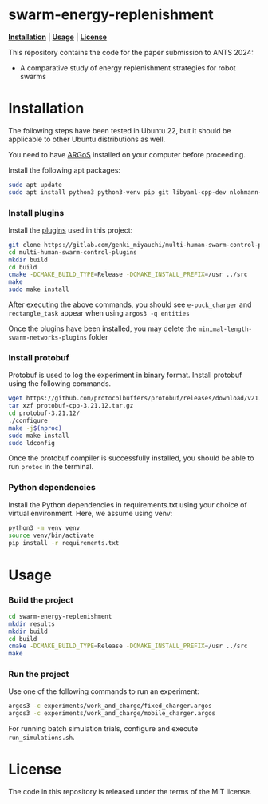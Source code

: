 # swarm-energy-replenishment

[**Installation**](#installation) | [**Usage**](#usage) | [**License**](#license)

This repository contains the code for the paper submission to ANTS 2024:
- A comparative study of energy replenishment strategies for robot swarms

# Installation

The following steps have been tested in Ubuntu 22, but it should be applicable to other Ubuntu distributions as well.

You need to have [ARGoS](https://www.argos-sim.info/) installed on your computer before proceeding.

Install the following apt packages:

```bash
sudo apt update
sudo apt install python3 python3-venv pip git libyaml-cpp-dev nlohmann-json3-dev
```

### Install plugins

Install the [plugins](https://gitlab.com/genki_miyauchi/multi-human-swarm-control-plugins) used in this project:

```bash
git clone https://gitlab.com/genki_miyauchi/multi-human-swarm-control-plugins.git
cd multi-human-swarm-control-plugins
mkdir build 
cd build
cmake -DCMAKE_BUILD_TYPE=Release -DCMAKE_INSTALL_PREFIX=/usr ../src
make
sudo make install
```

After executing the above commands, you should see ```e-puck_charger``` and ```rectangle_task``` appear when using ```argos3 -q entities```

Once the plugins have been installed, you may delete the ```minimal-length-swarm-networks-plugins``` folder

### Install protobuf

Protobuf is used to log the experiment in binary format. Install protobuf using the following commands.

```bash
wget https://github.com/protocolbuffers/protobuf/releases/download/v21.12/protobuf-cpp-3.21.12.tar.gz
tar xzf protobuf-cpp-3.21.12.tar.gz
cd protobuf-3.21.12/
./configure
make -j$(nproc)
sudo make install
sudo ldconfig
```
Once the protobuf compiler is successfully installed, you should be able to run ```protoc``` in the terminal.

### Python dependencies

Install the Python dependencies in requirements.txt using your choice of virtual environment. Here, we assume using venv:

```bash
python3 -m venv venv
source venv/bin/activate
pip install -r requirements.txt
```

# Usage

### Build the project

```bash
cd swarm-energy-replenishment
mkdir results
mkdir build
cd build
cmake -DCMAKE_BUILD_TYPE=Release -DCMAKE_INSTALL_PREFIX=/usr ../src
make
```

### Run the project

Use one of the following commands to run an experiment:

```bash
argos3 -c experiments/work_and_charge/fixed_charger.argos
argos3 -c experiments/work_and_charge/mobile_charger.argos
```

For running batch simulation trials, configure and execute ```run_simulations.sh```.

# License
The code in this repository is released under the terms of the MIT license.
